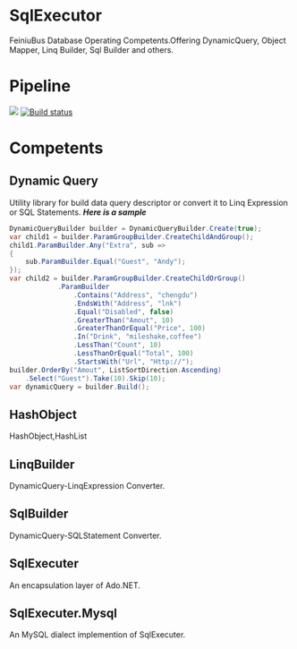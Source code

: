 # SqlExecutor
FeiniuBus Database Operating Competents.Offering DynamicQuery, Object Mapper, Linq Builder, Sql Builder and others.
# Pipeline
[![](https://travis-ci.org/FeiniuBus/SqlExecutor.svg?branch=master)](https://travis-ci.org/FeiniuBus/SqlExecutor)
[![Build status](https://ci.appveyor.com/api/projects/status/w49ddl7ydevg4kl5?svg=true)](https://ci.appveyor.com/project/standardcore/sqlexecutor)

# Competents
## Dynamic Query
Utility library for build data query descriptor or convert it to Linq Expression or SQL Statements.
***Here is a sample***

```cs
DynamicQueryBuilder builder = DynamicQueryBuilder.Create(true);
var child1 = builder.ParamGroupBuilder.CreateChildAndGroup();
child1.ParamBuilder.Any("Extra", sub =>
{
    sub.ParamBuilder.Equal("Guest", "Andy");
});
var child2 = builder.ParamGroupBuilder.CreateChildOrGroup()
            .ParamBuilder
                .Contains("Address", "chengdu")
                .EndsWith("Address", "lnk")
                .Equal("Disabled", false)
                .GreaterThan("Amout", 10)
                .GreaterThanOrEqual("Price", 100)
                .In("Drink", "mileshake,coffee")
                .LessThan("Count", 10)
                .LessThanOrEqual("Total", 100)
                .StartsWith("Url", "Http://");
builder.OrderBy("Amout", ListSortDirection.Ascending)
    .Select("Guest").Take(10).Skip(10);
var dynamicQuery = builder.Build();
```

## HashObject
HashObject,HashList

## LinqBuilder
DynamicQuery-LinqExpression Converter.

## SqlBuilder
DynamicQuery-SQLStatement Converter.

## SqlExecuter
An encapsulation layer of Ado.NET.

## SqlExecuter.Mysql
An MySQL dialect implemention of SqlExecuter.


